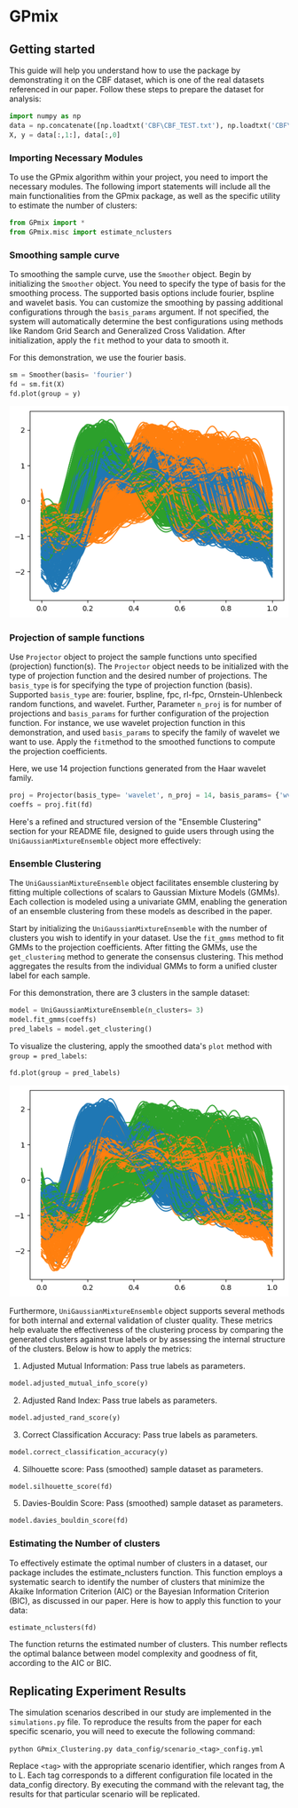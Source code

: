 # GPmix

## Getting started

This guide will help you understand how to use the package by demonstrating it on the CBF dataset, which is one of the real datasets referenced in our paper. Follow these steps to prepare the dataset for analysis:

```python
import numpy as np
data = np.concatenate([np.loadtxt('CBF\CBF_TEST.txt'), np.loadtxt('CBF\CBF_TRAIN.txt')])
X, y = data[:,1:], data[:,0]
```

### Importing Necessary Modules

To use the GPmix algorithm within your project, you need to import the necessary modules. The following import statements will include all the main functionalities from the GPmix package, as well as the specific utility to estimate the number of clusters:

```python
from GPmix import *
from GPmix.misc import estimate_nclusters
```

### Smoothing sample curve

To smoothing the sample curve, use the `Smoother` object. Begin by initializing the `Smoother` object. You need to specify the type of basis for the smoothing process. The supported basis options include fourier, bspline and wavelet basis. You can customize the smoothing by passing additional configurations through the `basis_params` argument. If not specified, the system will automatically determine the best configurations using methods like Random Grid Search and Generalized Cross Validation. After initialization, apply the `fit` method to your data to smooth it.

For this demonstration, we use the fourier basis.

```python
sm = Smoother(basis= 'fourier')
fd = sm.fit(X)
fd.plot(group = y)
```
![](cbf_smooth.png)

### Projection of sample functions

Use `Projector` object to project the sample functions unto specified (projection) function(s). The `Projector` object needs to be initialized with the type of projection function and the desired number of projections. The `basis_type` is for specifying the type of projection function (basis). Supported `basis_type` are: fourier, bspline, fpc, rl-fpc, Ornstein-Uhlenbeck random functions, and wavelet. Further, Parameter `n_proj` is for number of projections and `basis_params` for further configuration of the projection function. For instance, we use wavelet projection function in this demonstration, and used `basis_params` to specify the family of wavelet we want to use. Apply the `fit`method to the smoothed functions to compute the projection coefficients.

Here, we use 14 projection functions generated from the Haar wavelet family.

```python
proj = Projector(basis_type= 'wavelet', n_proj = 14, basis_params= {'wv_name': 'haar'})
coeffs = proj.fit(fd)
```

Here's a refined and structured version of the "Ensemble Clustering" section for your README file, designed to guide users through using the `UniGaussianMixtureEnsemble` object more effectively:

### Ensemble Clustering

The `UniGaussianMixtureEnsemble` object facilitates ensemble clustering by fitting multiple collections of scalars to Gaussian Mixture Models (GMMs). Each collection is modeled using a univariate GMM, enabling the generation of an ensemble clustering from these models as described in the paper. 

Start by initializing the `UniGaussianMixtureEnsemble` with the number of clusters you wish to identify in your dataset. Use the `fit_gmms` method to fit GMMs to the projection coefficients. After fitting the GMMs, use the `get_clustering` method to generate the consensus clustering. This method aggregates the results from the individual GMMs to form a unified cluster label for each sample.

For this demonstration, there are 3 clusters in the sample dataset:
```python
model = UniGaussianMixtureEnsemble(n_clusters= 3)
model.fit_gmms(coeffs)
pred_labels = model.get_clustering()
```
To visualize the clustering, apply the smoothed data's `plot` method with `group = pred_labels`:
```python
fd.plot(group = pred_labels)
```
![](cbf_clustering.png)

Furthermore, `UniGaussianMixtureEnsemble` object supports several methods for both internal and external validation of cluster quality. These metrics help evaluate the effectiveness of the clustering process by comparing the generated clusters against true labels or by assessing the internal structure of the clusters. Below is how to apply the metrics:

1. Adjusted Mutual Information: Pass true labels as parameters.
```python
model.adjusted_mutual_info_score(y)
```

2. Adjusted Rand Index: Pass true labels as parameters.
```python
model.adjusted_rand_score(y)
```

3. Correct Classification Accuracy: Pass true labels as parameters.
```python
model.correct_classification_accuracy(y)
```

4. Silhouette score: Pass (smoothed) sample dataset as parameters.
```python
model.silhouette_score(fd)
```

5. Davies-Bouldin Score: Pass (smoothed) sample dataset as parameters.
```python
model.davies_bouldin_score(fd)
```

### Estimating the Number of clusters
To effectively estimate the optimal number of clusters in a dataset, our package includes the estimate_nclusters function. This function employs a systematic search to identify the number of clusters that minimize the Akaike Information Criterion (AIC) or the Bayesian Information Criterion (BIC), as discussed in our paper. Here is how to apply this function to your data:
```python
estimate_nclusters(fd)
```
The function returns the estimated number of clusters. This number reflects the optimal balance between model complexity and goodness of fit, according to the AIC or BIC.

## Replicating Experiment Results
The simulation scenarios described in our study are implemented in the `simulations.py` file. To reproduce the results from the paper for each specific scenario, you will need to execute the following command:

 `python GPmix_Clustering.py data_config/scenario_<tag>_config.yml`

Replace `<tag>` with the appropriate scenario identifier, which ranges from A to L. Each tag corresponds to a different configuration file located in the data_config directory. By executing the command with the relevant tag, the results for that particular scenario will be replicated. 

